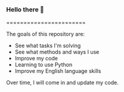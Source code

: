 ### Hello there 👋 
=======================

The goals of this repository are:
* See what tasks I'm solving
* See what methods and ways I use
* Improve my code
* Learning to use Python
* Improve my English language skills

Over time, I will come in and update my code.
